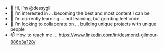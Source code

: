 - 👋 Hi, I’m @dessygil
- 👀 I’m interested in ... becoming the best and most content I can be 
- 🌱 I’m currently learning ... not learning, but grinding leet code
- 💞️ I’m looking to collaborate on ... building unique projects with unique people
- 📫 How to reach me ... https://www.linkedin.com/in/desmond-gilmour-886b3a128/

<!---
dessygil/dessygil is a ✨ special ✨ repository because its `README.md` (this file) appears on your GitHub profile.
You can click the Preview link to take a look at your changes.
--->
